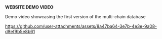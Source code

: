 **WEBSITE DEMO VIDEO**

Demo video showcasing the first version of the multi-chain database

https://github.com/user-attachments/assets/8a47ba64-3e7b-4e3e-9a08-d8ef9b5e8b61 

